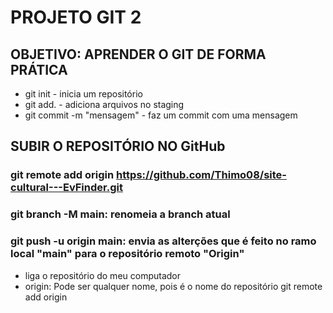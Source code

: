 # PROJETO GIT 2

## OBJETIVO: APRENDER O GIT DE FORMA PRÁTICA
* git init - inicia um repositório
* git add. - adiciona arquivos no staging
* git commit -m "mensagem" - faz um commit com uma mensagem

## SUBIR O REPOSITÓRIO NO GitHub
### git remote add origin https://github.com/Thimo08/site-cultural---EvFinder.git
### git branch -M main: renomeia a branch atual
### git push -u origin main: envia as alterções que é feito no ramo local "main" para o repositório remoto "Origin"
* liga o repositório do meu computador
* origin: Pode ser qualquer nome, pois é o nome do repositório git remote add origin

